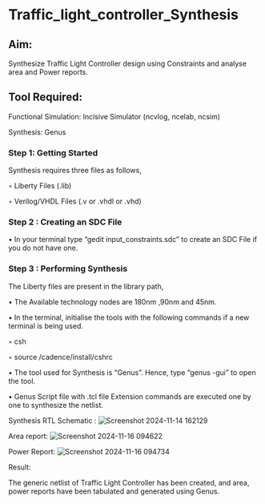 # Traffic_light_controller_Synthesis

## Aim:

Synthesize Traffic Light Controller design using Constraints and analyse area and Power reports.

## Tool Required:

Functional Simulation: Incisive Simulator (ncvlog, ncelab, ncsim)

Synthesis: Genus

### Step 1: Getting Started

Synthesis requires three files as follows,

◦ Liberty Files (.lib)

◦ Verilog/VHDL Files (.v or .vhdl or .vhd)

### Step 2 : Creating an SDC File

•	In your terminal type “gedit input_constraints.sdc” to create an SDC File if you do not have one.

### Step 3 : Performing Synthesis

The Liberty files are present in the library path,

• The Available technology nodes are 180nm ,90nm and 45nm.

• In the terminal, initialise the tools with the following commands if a new terminal is being used.

◦ csh

◦ source /cadence/install/cshrc

• The tool used for Synthesis is “Genus”. Hence, type “genus -gui” to open the tool.

• Genus Script file with .tcl file Extension commands are executed one by one to synthesize the netlist.

Synthesis RTL Schematic :
![Screenshot 2024-11-14 162129](https://github.com/user-attachments/assets/213d871d-6ec5-4914-b490-c763e5eb9f48)

Area report:
![Screenshot 2024-11-16 094622](https://github.com/user-attachments/assets/650591ab-02c2-4541-80a4-d44837f04e01)

Power Report:
![Screenshot 2024-11-16 094734](https://github.com/user-attachments/assets/be60e4a6-2d90-4f4f-af33-4673c2c4b64d)

Result:

The generic netlist of Traffic Light Controller has been created, and area, power reports have been tabulated and generated using Genus.
